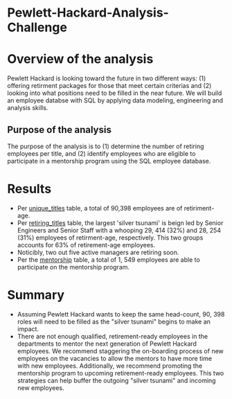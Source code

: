 # Pewlett-Hackard-Analysis-Challenge

# Overview of the analysis
Pewlett Hackard is looking toward the future in two different ways: (1) offering retirment packages for those that meet certain criterias and (2) looking into what positions need to be filled in the near future. We will build an employee databse with SQL by applying data modeling, engineering and analysis skills.   

## Purpose of the analysis
The purpose of the analysis is to (1) determine the number of retiring employees per title, and (2) identify employees who are eligible to participate in a mentorship program using the SQL employee database.

# Results
- Per [unique_titles](https://github.com/arelysrsd87/Pewlett-Hackard-Analysis-Challenge/blob/main/Data/unique_titles.csv) table, a total of 90,398 employees are of retiriment-age. 
- Per [retiring_titles](https://github.com/arelysrsd87/Pewlett-Hackard-Analysis-Challenge/blob/main/Data/retiring_titles.csv) table, the largest 'silver tsunami' is beign led by Senior Engineers and Senior Staff with a whooping 29, 414 (32%) and 28, 254 (31%) employees of retirment-age, respectively. This two groups accounts for 63% of retirement-age employees.
- Noticibly, two out five active managers are retiring soon.
- Per the [mentorship](https://github.com/arelysrsd87/Pewlett-Hackard-Analysis-Challenge/blob/main/Data/mentorship.csv) table, a total of 1, 549 employees are able to participate on the mentorship program.

# Summary

- Assuming Pewlett Hackard wants to keep the same head-count, 90, 398 roles will need to be filled as the "silver tsunami" begins to make an impact.
- There are not enough qualified, retirement-ready employees in the departments to mentor the next generation of Pewlett Hackard employees.  We recommend staggering the on-boarding process of new employees on the vacancies to allow the mentors to have more time with new employees. Additionally, we recommend promoting the mentorship program to upcoming retirement-ready employees. This two strategies can help buffer the outgoing "silver tsunami" and incoming new employees.
